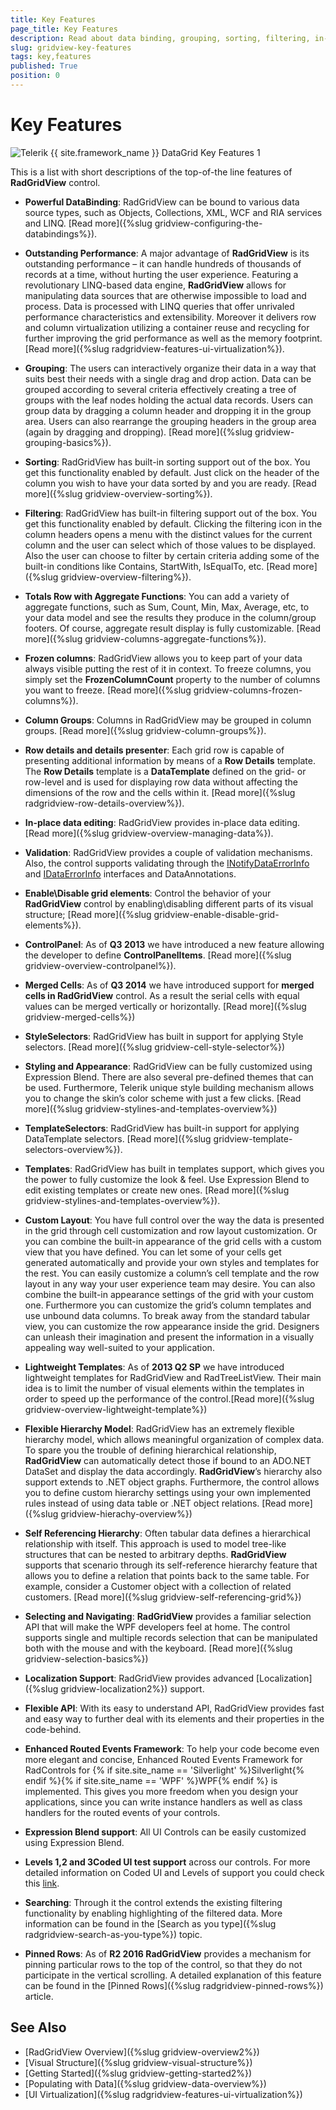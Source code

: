 ```yaml
---
title: Key Features
page_title: Key Features
description: Read about data binding, grouping, sorting, filtering, in-place editing, frozen columns and many other key features of RadGridView - Telerik's {{ site.framework_name }} DataGrid.
slug: gridview-key-features
tags: key,features
published: True
position: 0
---
```


# Key Features

![Telerik {{ site.framework_name }} DataGrid Key Features 1](images/RadGridView_KeyFeatures_1.png)

This is a list with short descriptions of the top-of-the line features of __RadGridView__ control.        
            
* __Powerful DataBinding__: RadGridView can be bound to various data source types, such as Objects, Collections, XML, WCF and RIA services and LINQ. [Read more]({%slug gridview-configuring-the-databindings%}).

* __Outstanding Performance__: A major advantage of __RadGridView__ is its outstanding performance – it can handle hundreds of thousands of records at a time, without hurting the user experience. Featuring a revolutionary LINQ-based data engine, __RadGridView__ allows for manipulating data sources that are otherwise impossible to load and process. Data is processed with LINQ queries that offer unrivaled performance characteristics and extensibility. Moreover it delivers row and column virtualization utilizing a container reuse and recycling for further improving the grid performance as well as the memory footprint. [Read more]({%slug radgridview-features-ui-virtualization%}).

* __Grouping__: The users can interactively organize their data in a way that suits best their needs with a single drag and drop action. Data can be grouped according to several criteria effectively creating a tree of groups with the leaf nodes holding the actual data records. Users can group data by dragging a column header and dropping it in the group area. Users can also rearrange the grouping headers in the group area (again by dragging and dropping). [Read more]({%slug gridview-grouping-basics%}).

* __Sorting__: RadGridView has built-in sorting support out of the box. You get this functionality enabled by default. Just click on the header of the column you wish to have your data sorted by and you are ready. [Read more]({%slug gridview-overview-sorting%}).

* __Filtering__: RadGridView has built-in filtering support out of the box. You get this functionality enabled by default. Clicking the filtering icon in the column headers opens a menu with the distinct values for the current column and the user can select which of those values to be displayed. Also the user can choose to filter by certain criteria adding some of the built-in conditions like Contains, StartWith, IsEqualTo, etc. [Read more]({%slug gridview-overview-filtering%}).

* __Totals Row with Aggregate Functions__: You can add a variety of aggregate functions, such as Sum, Count, Min, Max, Average, etc, to your data model and see the results they produce in the column/group footers. Of course, aggregate result display is fully customizable. [Read more]({%slug gridview-columns-aggregate-functions%}).

* __Frozen columns__: RadGridView allows you to keep part of your data always visible putting the rest of it in context. To freeze columns, you simply set the __FrozenColumnCount__ property to the number of columns you want to freeze. [Read more]({%slug gridview-columns-frozen-columns%}).

* __Column Groups__: Columns in RadGridView may be grouped in column groups. [Read more]({%slug gridview-column-groups%}).

* __Row details and details presenter__: Each grid row is capable of presenting additional information by means of a __Row Details__ template. The __Row Details__ template is a __DataTemplate__ defined on the grid- or row-level and is used for displaying row data without affecting the dimensions of the row and the cells within it. [Read more]({%slug radgridview-row-details-overview%}).

* __In-place data editing__: RadGridView provides in-place data editing. [Read more]({%slug gridview-overview-managing-data%}).

* __Validation__: RadGridView provides a couple of validation mechanisms. Also, the control supports validating through the [INotifyDataErrorInfo](https://msdn.microsoft.com/en-us/library/system.componentmodel.inotifydataerrorinfo(v=vs.95).aspx) and [IDataErrorInfo](https://msdn.microsoft.com/en-us/library/system.componentmodel.idataerrorinfo(v=vs.110).aspx) interfaces and DataAnnotations.

* __Enable\Disable grid elements__: Control the behavior of your __RadGridView__ control by enabling\disabling different parts of its visual structure; [Read more]({%slug gridview-enable-disable-grid-elements%}).

* __ControlPanel__: As of __Q3 2013__ we have introduced a new feature allowing the developer to define __ControlPanelItems__. [Read more]({%slug gridview-overview-controlpanel%}).

* __Merged Cells__: As of __Q3 2014__ we have introduced support for __merged cells in RadGridView__ control. As a result the serial cells with equal values can be merged vertically or horizontally. [Read more]({%slug gridview-merged-cells%})

* __StyleSelectors__: RadGridView has built in support for applying Style selectors. [Read more]({%slug gridview-cell-style-selector%})

* __Styling and Appearance__: RadGridView can be fully customized using Expression Blend. There are also several pre-defined themes that can be used. Furthermore, Telerik unique style building mechanism allows you to change the skin’s color scheme with just a few clicks. [Read more]({%slug gridview-stylines-and-templates-overview%})

* __TemplateSelectors__: RadGridView has built-in support for applying DataTemplate selectors. [Read more]({%slug gridview-template-selectors-overview%}).

* __Templates__: RadGridView has built in templates support, which gives you the power to fully customize the look & feel. Use Expression Blend to edit existing templates or create new ones. [Read more]({%slug gridview-stylines-and-templates-overview%}).

* __Custom Layout__: You have full control over the way the data is presented in the grid through cell customization and row layout customization.  Or you can combine the built-in appearance of the grid cells with a custom view that you have defined. You can let some of your cells get generated automatically and provide your own styles and templates for the rest.
You can easily customize a column’s cell template and the row layout in any way your user experience team may desire. You can also combine the built-in appearance settings of the grid with your custom one. Furthermore you can customize the grid’s column templates and use unbound data columns.
To break away from the standard tabular view, you can customize the row appearance inside the grid. Designers can unleash their imagination and present the information in a visually appealing way well-suited to your application.
            
* __Lightweight Templates__: As of __2013 Q2 SP__ we have introduced lightweight templates for RadGridView and RadTreeListView. Their main idea is to limit the number of visual elements within the templates in order to speed up the performance of the control.[Read more]({%slug gridview-overview-lightweight-template%})

* __Flexible Hierarchy Model__: RadGridView has an extremely flexible hierarchy model, which allows meaningful organization of complex data. To spare you the trouble of defining hierarchical relationship, __RadGridView__ can automatically detect those if bound to an ADO.NET DataSet and display the data accordingly. __RadGridView__’s hierarchy also support extends to .NET object graphs. Furthermore, the control allows you to define custom hierarchy settings using your own implemented rules instead of using data table or .NET object relations. [Read more]({%slug gridview-hierachy-overview%})

* __Self Referencing Hierarchy__: Often tabular data defines a hierarchical relationship with itself. This approach is used to model tree-like structures that can be nested to arbitrary depths. __RadGridView__ supports that scenario through its self-reference hierarchy feature that allows you to define a relation that points back to the same table. For example, consider a Customer object with a collection of related customers. [Read more]({%slug gridview-self-referencing-grid%})

* __Selecting and Navigating__: __RadGridView__ provides a familiar selection API that will make the WPF developers feel at home. The control supports single and multiple records selection that can be manipulated both with the mouse and with the keyboard. [Read more]({%slug gridview-selection-basics%})

* __Localization Support__: RadGridView provides advanced [Localization]({%slug gridview-localization2%}) support.
  
* __Flexible API__: With its easy to understand API, RadGridView provides fast and easy way to further deal with its elements and their properties in the code-behind.
            
* __Enhanced Routed Events Framework__: To help your code become even more elegant and concise, Enhanced Routed Events Framework for RadControls for {% if site.site_name == 'Silverlight' %}Silverlight{% endif %}{% if site.site_name == 'WPF' %}WPF{% endif %} is implemented. This gives you more freedom when you design your applications, since you can write instance handlers as well as class handlers for the routed events of your controls.
            
* __Expression Blend support__:  All UI Controls can be easily customized using Expression Blend.
   
* __Levels 1,2 and 3Coded UI test support__ across our controls. For more detailed information on Coded UI and Levels of support you could check this
[link](http://blogs.msdn.com/b/visualstudioalm/archive/2011/10/28/coded-ui-test-extension-for-3rd-party-controls-the-basics-explained.aspx).

* __Searching__: Through it the control extends the existing filtering functionality by enabling highlighting of the filtered data. More information can be found in the [Search as you type]({%slug radgridview-search-as-you-type%}) topic.

* __Pinned Rows__: As of __R2 2016 RadGridView__ provides a mechanism for pinning particular rows to the top of the control, so that they do not participate in the vertical scrolling. A detailed explanation of this feature can be found in the [Pinned Rows]({%slug radgridview-pinned-rows%}) article.

## See Also  
 * [RadGridView Overview]({%slug gridview-overview2%})
 * [Visual Structure]({%slug gridview-visual-structure%})
 * [Getting Started]({%slug gridview-getting-started2%})
 * [Populating with Data]({%slug gridview-data-overview%}) 
 * [UI Virtualization]({%slug radgridview-features-ui-virtualization%})
